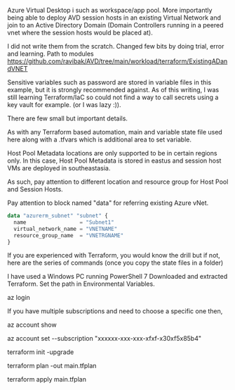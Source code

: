 
Azure Virtual Desktop i such as workspace/app pool. More importantly being able to deploy AVD session hosts in an existing Virtual Network and join to an Active Directory Domain (Domain Controllers running in a peered vnet where the session hosts would be placed at).

I did not write them from the scratch. Changed few bits by doing trial, error and learning. 
Path to modules https://github.com/ravibak/AVD/tree/main/workload/terraform/ExistingADandVNET

Sensitive variables such as password are stored in variable files in this example, but it is strongly recommended against. As of this writing, I was still learning Terraform/IaC so could not find a way to call secrets using a key vault for example. (or I was lazy :)).

There are few small but important details.

As with any Terraform based automation, main and variable state file used here along with a .tfvars which is additional area to set variable.

Host Pool Metadata locations are only supported to be in certain regions only. In this case, Host Pool Metadata is stored in eastus and session host VMs are deployed in southeastasia. 

As such, pay attention to different location and resource group for Host Pool and Session Hosts.

Pay attention to block named "data" for referring existing Azure vNet.

```terraform
data "azurerm_subnet" "subnet" {
  name                 = "Subnet1"
  virtual_network_name = "VNETNAME"
  resource_group_name  = "VNETRGNAME"
}
```


If you are experienced with Terraform, you would know the drill but if not, here are the series of commands (once you copy the state files in a folder)

I have used a Windows PC running PowerShell 7
Downloaded and extracted Terraform. Set the path in Environmental Variables.

az login

If you have multiple subscriptions and need to choose a specific one then,

az account show

az account set --subscription "xxxxxx-xxx-xxx-xfxf-x30xf5x85b4"

terraform init -upgrade
 
terraform plan -out main.tfplan
 
terraform apply main.tfplan




